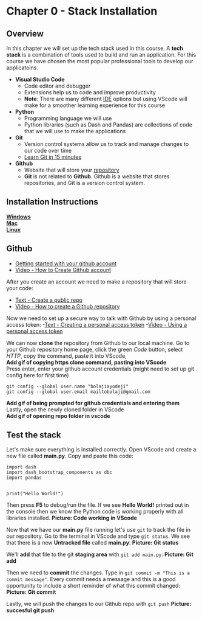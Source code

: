 # Chapter 0 - Stack Installation
## Overview

In this chapter we will set up the tech stack used in this course.  A **tech stack** is a combination of tools used to build and run an application.  For this course we have chosen the most popular professional tools to develop our applicatoins.

- **Visual Studio Code**
  - Code editor and debugger
  - Extensions help us to code and improve productivity
  - **Note**: There are many different [IDE](https://www.codecademy.com/article/what-is-an-ide) options but using VScode will make for a smoother learning experience for this course
- **Python**
  - Programming language we will use
  - Python libraries (such as Dash and Pandas) are collections of code that we will use to make the applications
- **Git**
  - Version control systems allow us to track and manage changes to our code over time
  - [Learn Git in 15 minutes](https://youtu.be/USjZcfj8yxE)
- **Github**
  -  Website that will store your [repository](https://www.youtube.com/watch?v=9A26ybw6tGY)
  - **Git** is not related to **Github**.  Github is a website that stores repositories, and Git is a version control system.


## Installation Instructions
[**Windows**](chapter0_windows.md)\
[**Mac**](chapter0_mac.md)\
[**Linux**](chapter0_linux.md)

## Github
- [Getting started with your github account](https://docs.github.com/en/get-started/onboarding/getting-started-with-your-github-account)
- [Video - How to Create Github account](https://www.youtube.com/watch?v=QUtk-Uuq9nE)

After you create an account we need to make a repository that will store your code:
- [Text - Create a public repo](https://docs.github.com/en/get-started/quickstart/create-a-repo)
- [Video - How to create a Github repository](https://www.youtube.com/watch?v=u-_uGO95xco)

Now we need to set up a secure way to talk with Github by using a personal access token:
-[Text - Creating a personal access token](https://docs.github.com/en/authentication/keeping-your-account-and-data-secure/creating-a-personal-access-token)
-[Video - Using a personal access token](https://www.youtube.com/watch?v=kHkQnuYzwoo)

We can now **clone** the repository from Github to our local machine.  Go to your Github repository home page, click the green *Code* button, select *HTTP*, copy the command, paste it into VScode, \
**Add gif of copying https clone command, pasting into VScode**\
Press enter, enter your github account credentials (might need to set up git config here for first time)
```
git config --global user.name "bolajiayodeji"
git config --global user.email mailtobolaji@gmail.com
 ```
**Add gif of being prompted for github credentials and entering them**\
Lastly, open the newly cloned folder in VScode\
**Add gif of opening repo folder in vscode**


## Test the stack
Let's make sure everything is installed correctly.  Open VScode and create a new file called **main.py**.  Copy and paste this code:
```
import dash 
import dash_bootstrap_components as dbc
import pandas


print("Hello World!")
```
Then press **F5** to debug/run the file.  If we see **Hello World!** printed out in the console then we know the Python code is working properly with all libraries installed. 
**Picture:  Code working in VScode**

Now that we have our **main.py** file running let's use ```git``` to track the file in our repository.  Go to the terminal in VScode and type ```git status```.  We see that there is a new **Untracked file** called **main.py**:
**Picture: Git status**

We'll **add** that file to the git **staging area** with ```git add main.py```:
**Picture: Git add**

Then we need to **commit** the changes.  Type in ```git commit -m "This is a commit message"```.  Every commit needs a message and this is a good opportunity to include a short reminder of what this commit changed:
**Picture: Git commit**

Lastly, we will push the changes to our Github repo with ```git push```
**Picture:  succesful git push**
